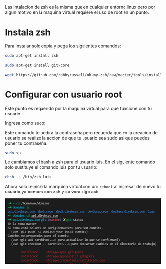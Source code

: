 Las intalacion de zsh es la misma que en cualquier entorno linux pero por algun motivo en la maquina virtual requiere el uso de root en un punto.


# Instala zsh
Para instalar solo copia y pega los siguientes comandos:
```bash
sudo apt-get install zsh
```
```bash
sudo apt-get install git-core
```
```bash
wget https://github.com/robbyrussell/oh-my-zsh/raw/master/tools/install.sh -O - | zsh
```

# Configurar con usuario root

Este punto es requerido por la maquina virtual para que funcione con tu usuario:

Ingresa como sudo:

Este comando te pedira la contraseña pero recuerda que en la creacion de usuario se realizo la accion de que tu usuario sea sudo asi que puedes poner tu contraseña:

```bash
sudo su
```

Le cambiamos el bash a zsh para el usuario luis. En el siguiente comando solo sustituye el comando luis por tu usuario:

```bash
chsh -s /bin/zsh luis
```

Ahora solo reinicia la marquina virtual con un: ``reboot`` al ingresar de nuevo tu usuario ya contara con zsh y se vera algo así:

![Imagen](./images/bonus/1.png)